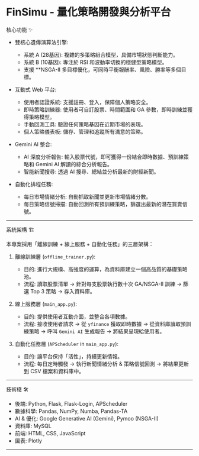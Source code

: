 # FinSimu - 量化策略開發與分析平台


 核心功能 ✨

-   雙核心遺傳演算法引擎:
    -   系統 A (28基因): 複雜的多策略組合模型，具備市場狀態判斷能力。
    -   系統 B (10基因): 專注於 RSI 和波動率切換的穩健型策略模型。
    -   支援 **NSGA-II 多目標優化，可同時平衡報酬率、風險、勝率等多個目標。

-   互動式 Web 平台:
    -   使用者認證系統: 支援註冊、登入，保障個人策略安全。
    -   即時策略訓練器: 使用者可自訂股票、時間範圍和 GA 參數，即時訓練並獲得策略模型。
    -   手動回測工具: 驗證任何策略基因在近期市場的表現。
    -   個人策略儀表板: 儲存、管理和追蹤所有滿意的策略。

-   Gemini AI 整合:
    -   AI 深度分析報告: 輸入股票代號，即可獲得一份結合即時數據、預訓練策略和 Gemini AI 解讀的綜合分析報告。
    -   智能新聞搜尋: 透過 AI 搜尋、總結並分析最新的財經新聞。

-   自動化排程任務:
    -   每日市場情緒分析: 自動抓取新聞並更新市場情緒分數。
    -   每日策略信號掃描: 自動回測所有預訓練策略，篩選出最新的潛在買賣信號。

---

 系統架構 🏗️

本專案採用「離線訓練 + 線上服務 + 自動化任務」的三層架構：

1.  離線訓練層 (`offline_trainer.py`):
    -   目的: 進行大規模、高強度的運算，為資料庫建立一個高品質的基礎策略池。
    -   流程: 讀取股票清單 -> 針對每支股票執行數十次 GA/NSGA-II 訓練 -> 篩選 Top 3 策略 -> 存入資料庫。

2.  線上服務層 (`main_app.py`):
    -   目的: 提供使用者互動介面，並整合各項數據。
    -   流程: 接收使用者請求 -> 從 `yfinance` 獲取即時數據 -> 從資料庫讀取預訓練策略 -> 呼叫 `Gemini AI` 生成報告 -> 將結果呈現給使用者。

3.  自動化任務層 (`APScheduler` in `main_app.py`):
    -   目的: 讓平台保持「活性」，持續更新情報。
    -   流程: 每日定時觸發 -> 執行新聞情緒分析 & 策略信號回測 -> 將結果更新到 CSV 檔案和資料庫中。

---

技術棧 🛠️

-   後端: Python, Flask, Flask-Login, APScheduler
-   數據科學: Pandas, NumPy, Numba, Pandas-TA
-   AI & 優化: Google Generative AI (Gemini), Pymoo (NSGA-II)
-   資料庫: MySQL 
-   前端: HTML, CSS, JavaScript 
-   圖表: Plotly

---

